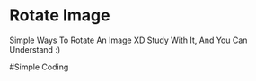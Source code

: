 # Rotate Image
Simple Ways To Rotate An Image XD
Study With It, And You Can Understand :)

#Simple Coding
